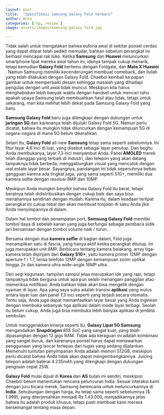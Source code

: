```yaml
---
layout: post
title:  "Spesifikasi Samsung Galaxy Fold terbaru"
author: Anto
categories: [ hp, review ]
image: assets/images/samsung-galaxy-fold.jpg

---
```


Tidak salah untuk mengatakan bahwa euforia awal di sekitar ponsel cerdas yang dapat dilipat telah sedikit memudar, bahkan sebelum perangkat ini berhasil mencapai rak toko. Ketika **Samsung** dan **Huawei** meluncurkan smartphone lipat mereka awal tahun ini, idenya tampak cukup menarik, tetapi kemudian **Galaxy Fold** bertemu dengan Foldgate, dan **Mate X Huawei** . Namun Samsung memiliki kecenderungan membuat comeback, dan itulah yang telah dilakukan dengan Galaxy Fold. Chaebol kembali ke papan gambar untuk memperbaiki desain sehingga masalah yang dihadapi pengulas dengan unit awal tidak muncul. Meskipun kita harus menghabiskan lebih banyak waktu dengan handset untuk mencari tahu apakah upaya Samsung telah membuahkan hasil atau tidak, tetapi untuk sekarang, mari kita melihat lebih dekat pada Samsung Galaxy Fold yang baru.

**Samsung Galaxy Fold** baru juga dilengkapi dengan dukungan untuk **jaringan 5G** dan karenanya telah dijuluki Galaxy Fold 5G. Namun perlu dicatat, bahwa itu mungkin tidak diluncurkan dengan kemampuan 5G di negara-negara di mana 5G belum dikerahkan.

Selain itu, **Galaxy Fold** all-new **Samsung** tetap sama seperti sebelumnya. Ini fitur layar 4,6 inci di luar, yang disebut sebagai layar penutup. Dan begitu Anda membukanya, layar 7,3 inci menyambut Anda. Panel **AMOLED** merek telah dianggap yang terbaik di industri, dan telepon yang akan datang tampaknya tidak berbeda, menggabungkan visual yang mencolok dengan real estate layar besar. Sayangnya, pandangan ini tidak sepenuhnya bebas gangguan karena ada tingkat juga, yang sama seperti S10+, memiliki dua kamera selfie dengan resolusi 8MP dan 10MP.

Meskipun Anda mungkin berpikir bahwa Galaxy Fold itu berat, tetapi beratnya telah didistribusikan dengan cukup baik dan saya bisa menahannya sendirian dengan mudah. Karena itu, dalam keadaan terlipat perangkat ini cukup tebal dan akan membuat tonjolan di saku Anda jika Anda menyimpannya di dalam.

Dalam hal tombol dan penempatan port, **Samsung Galaxy Fold** memiliki tombol daya di sebelah kanan yang juga berfungsi sebagai pembaca sidik jari bersamaan dengan tombol volume naik / turun.

Bersama dengan dua **kamera selfie** di bagian dalam, Fold juga menampilkan satu di fascia, yang hanya aktif ketika perangkat ditutup. Ini juga merupakan unit 8MP. Berbicara tentang kamera belakang, array tiga-kamera telah dipinjam dari **Galaxy S10+**, yaitu kamera primer 12MP dengan aperture f / 1.7, lensa telefoto 12MP dengan kemampuan zoom optikal hingga 2x dan kamera ultra wide-angle 16MP ultra .

Dari segi kegunaan, tampilan sampul jelas merupakan ide yang rapi, tetapi tampaknya tidak berguna untuk apa pun selain menangani panggilan atau memeriksa notifikasi. Anda bahkan tidak akan bisa mengetik dengan nyaman di layar. Apa yang saya suka adalah transisi **aplikasi** yang mulus antara layar luar dan panel 7,3 inci seperti yang terjadi secara otomatis. Tentu saja, Anda juga dapat memanfaatkan layar besar yang Anda inginkan dengan membuka sebanyak tiga aplikasi dalam mode layar terbagi. Seolah itu belum cukup, Anda juga bisa membuka lebih banyak aplikasi di jendela sembulan.

Untuk menggerakkan kinerja seperti itu, **Galaxy Lipat 5G Samsung** mengandalkan **Snapdragon** 855 SoC yang sangat kuat, yang telah dipasangkan dengan 12 gigs RAM. Tidak ada keraguan ini adalah kombinasi yang sangat buruk, dan karenanya ponsel harus dapat menawarkan penggunaan yang lancar terlepas dari tugas yang sedang dijalankan. Memenuhi tuntutan penyimpanan Anda adalah memori 512GB, meskipun perlu dicatat bahwa Anda tidak akan dapat mengembangkannya. Juicing telepon adalah baterai 4.235mAh yang dilengkapi dengan dukungan pengisian cepat 25W.

**Galaxy Fold** mulai dijual di **Korea** dan **AS** bulan ini sendiri, meskipun Chaebol belum menentukan rencana peluncuran India. Sesuai interaksi kami dengan juru bicara merek, Samsung berencana untuk meluncurkannya di **India**. Sehubungan dengan harga, itu tetap sama seperti sebelumnya ($ 1.999), yang diterjemahkan menjadi Rs 1.43.000, menjadikannya jelas bahwa itu adalah produk khusus, tetapi pasti membuat kami merasa bersemangat tentang masa depan.
